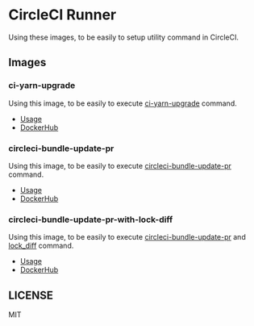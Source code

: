 # CircleCI Runner

Using these images, to be easily to setup utility command in CircleCI.

## Images

### ci-yarn-upgrade

Using this image, to be easily to execute [ci-yarn-upgrade](https://github.com/taichi/ci-yarn-upgrade) command.

* [Usage](https://github.com/yhirano55/circleci-runner/tree/master/ci-yarn-upgrade)
* [DockerHub](https://hub.docker.com/r/yhirano55/ci-yarn-upgrade/)

### circleci-bundle-update-pr

Using this image, to be easily to execute [circleci-bundle-update-pr](https://github.com/masutaka/circleci-bundle-update-pr) command.

* [Usage](https://github.com/yhirano55/circleci-runner/tree/master/circleci-bundle-update-pr)
* [DockerHub](https://hub.docker.com/r/yhirano55/circleci-bundle-update-pr/)

### circleci-bundle-update-pr-with-lock-diff

Using this image, to be easily to execute [circleci-bundle-update-pr](https://github.com/masutaka/circleci-bundle-update-pr) and [lock_diff](https://github.com/vividmuimui/lock_diff) command.

* [Usage](https://github.com/yhirano55/circleci-runner/tree/master/circleci-bundle-update-pr-with-lock-diff)
* [DockerHub](https://hub.docker.com/r/yhirano55/circleci-bundle-update-pr-with-lock-diff/)

## LICENSE

MIT
